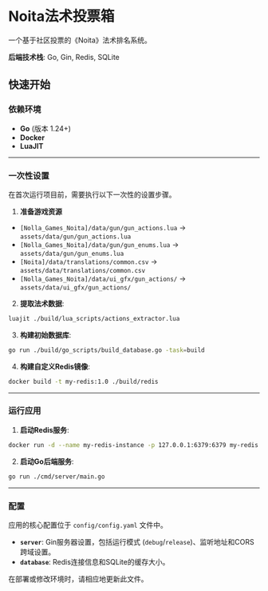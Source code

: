 # Noita法术投票箱

一个基于社区投票的《Noita》法术排名系统。

**后端技术栈**: Go, Gin, Redis, SQLite

## 快速开始

### 依赖环境

* **Go** (版本 1.24+)
* **Docker**
* **LuaJIT**

---

### 一次性设置

在首次运行项目前，需要执行以下一次性的设置步骤。

1. **准备游戏资源**

* `[Nolla_Games_Noita]/data/gun/gun_actions.lua` -> `assets/data/gun/gun_actions.lua`
* `[Nolla_Games_Noita]/data/gun/gun_enums.lua` -> `assets/data/gun/gun_enums.lua`
* `[Noita]/data/translations/common.csv` -> `assets/data/translations/common.csv`
* `[Nolla_Games_Noita]/data/ui_gfx/gun_actions/` -> `assets/data/ui_gfx/gun_actions/`

2. **提取法术数据**:

```bash
luajit ./build/lua_scripts/actions_extractor.lua
```

3. **构建初始数据库**:

```bash
go run ./build/go_scripts/build_database.go -task=build
```

4. **构建自定义Redis镜像**:

```bash
docker build -t my-redis:1.0 ./build/redis
```

---

### 运行应用

1. **启动Redis服务**:

```bash
docker run -d --name my-redis-instance -p 127.0.0.1:6379:6379 my-redis:1.0
```

2. **启动Go后端服务**:

```bash
go run ./cmd/server/main.go
```

---

### 配置

应用的核心配置位于 `config/config.yaml` 文件中。

*   **`server`**: Gin服务器设置，包括运行模式 (`debug`/`release`)、监听地址和CORS跨域设置。
*   **`database`**: Redis连接信息和SQLite的缓存大小。

在部署或修改环境时，请相应地更新此文件。
